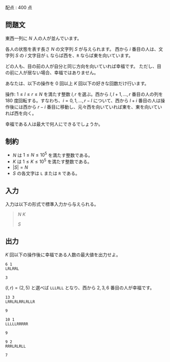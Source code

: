 配点 : $400$ 点

## 問題文

東西一列に $N$ 人の人が並んでいます。

各人の状態を表す長さ $N$ の文字列 $S$ が与えられます。
西から $i$ 番目の人は、文字列 $S$ の $i$ 文字目が `L` ならば西を、`R` ならば東を向いています。

どの人も、目の前の人が自分と同じ方向を向いていれば幸福です。
ただし、目の前に人が居ない場合、幸福ではありません。

あなたは、以下の操作を $0$ 回以上 $K$ 回以下の好きな回数だけ行います。

操作: $1 \leq l \leq r \leq N$ を満たす整数 $l, r$ を選ぶ。西から $l, l+1, ..., r$ 番目の人の列を $180$ 度回転する。すなわち、$i = 0, 1, ..., r-l$ について、西から $l + i$ 番目の人は操作後には西から $r - i$ 番目に移動し、元々西を向いていれば東を、東を向いていれば西を向く。

幸福である人は最大で何人にできるでしょうか。

## 制約

- $N$ は $1 \leq N \leq 10^5$ を満たす整数である。
- $K$ は $1 \leq K \leq 10^5$ を満たす整数である。
- $|S| = N$
- $S$ の各文字は `L` または `R` である。

## 入力

入力は以下の形式で標準入力から与えられる。

> $N$ $K$
> 
> $S$

## 出力

$K$ 回以下の操作後に幸福である人数の最大値を出力せよ。

```input1
6 1
LRLRRL
```

```output1
3
```

$(l, r) = (2, 5)$ と選べば `LLLRLL` となり、西から $2, 3, 6$ 番目の人が幸福です。

```input2
13 3
LRRLRLRRLRLLR
```

```output2
9
```

```input3
10 1
LLLLLRRRRR
```

```output3
9
```

```input4
9 2
RRRLRLRLL
```

```output4
7
```